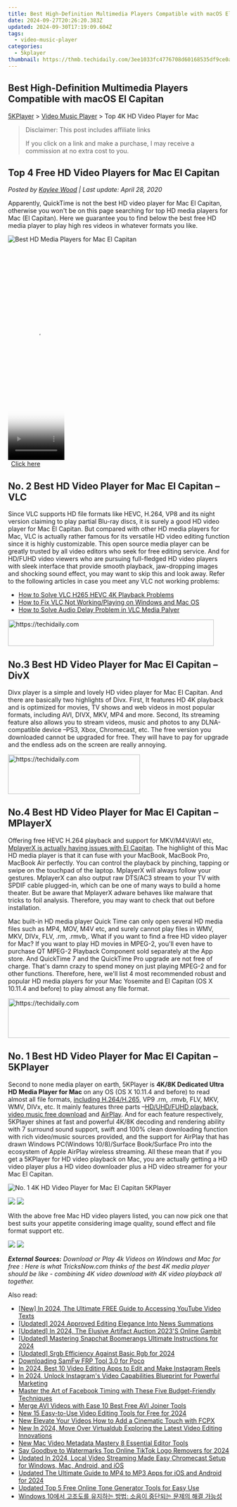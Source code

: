 ```yaml
---
title: Best High-Definition Multimedia Players Compatible with macOS El Capitan
date: 2024-09-27T20:26:20.383Z
updated: 2024-09-30T17:19:09.604Z
tags:
  - video-music-player
categories:
  - 5kplayer
thumbnail: https://thmb.techidaily.com/3ee1033fc4776708d60168535df9ce0ace02b9d450e390888f83793293d3623b.jpg
---
```


## Best High-Definition Multimedia Players Compatible with macOS El Capitan

[5KPlayer](https://tools.techidaily.com/5kplayer/products/) \> [Video Music Player](https://tools.techidaily.com/5kplayer/video-music-player/) \> Top 4K HD Video Player for Mac

>  Disclaimer: This post includes affiliate links
>
>  If you click on a link and make a purchase, I may receive a commission at no extra cost to you.
>

## Top 4 Free HD Video Players for Mac El Capitan

 _Posted by [Kaylee Wood](https://www.quora.com/profile/Amanda-Hu-21) | Last update: April 28, 2020_

Apparently, QuickTime is not the best HD video player for Mac El Capitan, otherwise you won't be on this page searching for top HD media players for Mac (El Capitan). Here we guarantee you to find below the best free HD media player to play high res videos in whatever formats you like.

![Best HD Media Players for Mac El Capitan](https://www.5kplayer.com/video-music-player/img/top-4-hd-video-player-mac-zjy.png) 

<!-- affiliate ads begin -->
<span id="1977032">
					<video width="128" height="480" style="cursor:pointer"
           poster="//a.impactradius-go.com/display-clicktoplayimage/1977032.png"
           onclick="if(!this.playClicked){this.play();this.setAttribute('controls',true);this.playClicked=true;}">
	   <source src="//a.impactradius-go.com/display-ad/22993-1977032">
	   <img src="//a.impactradius-go.com/display-clicktoplayimage/1977032.png" style="border: none; height: 100%; width: 100%; object-fit: contain">
	</video>
	<div style="width:80px;text-align:center"><a href="javascript:window.open(decodeURIComponent('https%3A%2F%2Fhomestyler.sjv.io%2Fc%2F5597632%2F1977032%2F22993'), '_blank');void(0);">Click here</a></div>
</span>
<img height="0" width="0" src="https://imp.pxf.io/i/5597632/1977032/22993" style="position:absolute;visibility:hidden;" border="0" />
<!-- affiliate ads end -->

## No. 2 Best HD Video Player for Mac El Capitan – VLC

Since VLC supports HD file formats like HEVC, H.264, VP8 and its night version claiming to play partial Blu-ray discs, it is surely a good HD video player for Mac El Capitan. But compared with other HD media players for Mac, VLC is actually rather famous for its versatile HD video editing function since it is highly customizable. This open source media player can be greatly trusted by all video editors who seek for free editing service. And for HD/FUHD video viewers who are pursuing full-fledged HD video players with sleek interface that provide smooth playback, jaw-dropping images and shocking sound effect, you may want to skip this and look away. Refer to the following articles in case you meet any VLC not working problems:

* [How to Solve VLC H265 HEVC 4K Playback Problems](https://tools.techidaily.com/5kplayer/video-music-player/)
* [How to Fix VLC Not Working/Playing on Windows and Mac OS](https://tools.techidaily.com/5kplayer/video-music-player/)
* [How to Solve Audio Delay Problem in VLC Media Palyer](https://tools.techidaily.com/5kplayer/video-music-player/)

<!-- affiliate ads begin -->
<a href="https://bluettius.sjv.io/c/5597632/2139114/17108" target="_top" id="2139114">
  <img src="//a.impactradius-go.com/display-ad/17108-2139114" border="0" alt="https://techidaily.com" width="468" height="60"/>
</a>
<img height="0" width="0" src="https://bluettius.sjv.io/i/5597632/2139114/17108" style="position:absolute;visibility:hidden;" border="0" />
<!-- affiliate ads end -->

## No.3 Best HD Video Player for Mac El Capitan – DivX

Divx player is a simple and lovely HD video player for Mac El Capitan. And there are basically two highlights of Divx. First, It features HD 4K playback and is optimized for movies, TV shows and web videos in most popular formats, including AVI, DIVX, MKV, MP4 and more. Second, Its streaming feature also allows you to stream videos, music and photos to any DLNA-compatible device –PS3, Xbox, Chromecast, etc. The free version you downloaded cannot be upgraded for free. They will have to pay for upgrade and the endless ads on the screen are really annoying.

<!-- affiliate ads begin -->
<a href="https://aligracehair.sjv.io/c/5597632/2027190/19272" target="_top" id="2027190">
  <img src="//a.impactradius-go.com/display-ad/19272-2027190" border="0" alt="https://techidaily.com" width="300" height="90"/>
</a>
<img height="0" width="0" src="https://aligracehair.sjv.io/i/5597632/2027190/19272" style="position:absolute;visibility:hidden;" border="0" />
<!-- affiliate ads end -->

## No.4 Best HD Video Player for Mac El Capitan – MPlayerX

Offering free HEVC H.264 playback and support for MKV/M4V/AVI etc, [MplayerX is actually having issues with El Capitan](https://tools.techidaily.com/5kplayer/video-music-player/). The highlight of this Mac HD media player is that it can fuse with your MacBook, MacBook Pro, MacBook Air perfectly. You can control the playback by pinching, tapping or swipe on the touchpad of the laptop. MplayerX will always follow your gestures. MplayerX can also output raw DTS/AC3 stream to your TV with SPDIF cable plugged-in, which can be one of many ways to build a home theater. But be aware that MplayerX adware behaves like malware that tricks to foil analysis. Therefore, you may want to check that out before installation. 

Mac built-in HD media player Quick Time can only open several HD media files such as MP4, MOV, M4V etc, and surely cannot play files in WMV, MKV, DIVx, FLV, .rm, .rmvb,. What if you want to find a free HD video player for Mac? If you want to play HD movies in MPEG-2, you'll even have to purchase QT MPEG-2 Playback Component sold separately at the App store. And QuickTime 7 and the QuickTime Pro upgrade are not free of charge. That's damn crazy to spend money on just playing MPEG-2 and for other functions. Therefore, here, we'll list 4 most recommended robust and popular HD media players for your Mac Yosemite and El Capitan (OS X 10.11.4 and before) to play almost any file format.

<!-- affiliate ads begin -->
<a href="https://aligracehair.sjv.io/c/5597632/2012420/19272" target="_top" id="2012420">
  <img src="//a.impactradius-go.com/display-ad/19272-2012420" border="0" alt="https://techidaily.com" width="728" height="90"/>
</a>
<img height="0" width="0" src="https://aligracehair.sjv.io/i/5597632/2012420/19272" style="position:absolute;visibility:hidden;" border="0" />
<!-- affiliate ads end -->

## No. 1 Best HD Video Player for Mac El Capitan – 5KPlayer

Second to none media player on earth, 5KPlayer is **4K/8K Dedicated Ultra HD Media Player for Mac** on any OS (OS X 10.11.4 and before) to read almost all file formats, [including H.264/H.265](https://tools.techidaily.com/5kplayer/video-music-player/), VP9 .rm, .rmvb, FLV, MKV, WMV, DIVx, etc. It mainly features three parts –[HD/UHD/FUHD playback](https://tools.techidaily.com/5kplayer/video-music-player/), [video music free download](https://tools.techidaily.com/5kplayer/youtube-download/) and [AirPlay](https://tools.techidaily.com/5kplayer/airplay/). And for each feature respectively, 5KPlayer shines at fast and powerful 4K/8K decoding and rendering ability with 7 surround sound support, swift and 100% clean downloading function with rich video/music sources provided, and the support for AirPlay that has drawn Windows PC(Windows 10/8)/Surface Book/Surface Pro into the ecosystem of Apple AirPlay wireless streaming. All these mean that if you get a 5KPlayer for HD video playback on Mac, you are actually getting a HD video player plus a HD video downloader plus a HD video streamer for your Mac El Capitan.

![No. 1 4K HD Video Player for Mac El Capitan 5KPlayer](https://www.5kplayer.com/video-music-player/img/5kp-free-4k-movie-player-02.jpg) 

[![](https://www.5kplayer.com/video-music-player/../button/freedownwhitewin.png)](https://tools.techidaily.com/5kplayer/products/) [![](https://www.5kplayer.com/video-music-player/../button/freedownbackmac.png)](https://tools.techidaily.com/5kplayer/products/) 

With the above free Mac HD video players listed, you can now pick one that best suits your appetite considering image quality, sound effect and file format support etc. 

[![](https://www.5kplayer.com/video-music-player/../button/freedownwhitewin.png)](https://tools.techidaily.com/5kplayer/products/) [![](https://www.5kplayer.com/video-music-player/../button/freedownbackmac.png)](https://tools.techidaily.com/5kplayer/products/) 

_**External Sources:**_ 
_Download or Play 4k Videos on Windows and Mac for free : Here is what TricksNow.com thinks of the best 4K media player should be like - combining 4K video download with 4K video playback all together._

<ins class="adsbygoogle"
     style="display:block"
     data-ad-format="autorelaxed"
     data-ad-client="ca-pub-7571918770474297"
     data-ad-slot="1223367746"></ins>

<ins class="adsbygoogle"
     style="display:block"
     data-ad-client="ca-pub-7571918770474297"
     data-ad-slot="8358498916"
     data-ad-format="auto"
     data-full-width-responsive="true"></ins>

<span class="atpl-alsoreadstyle">Also read:</span>
<div><ul>
<li><a href="https://youtube-web.techidaily.com/n-2024-the-ultimate-free-guide-to-accessing-youtube-video-texts/"><u>[New] In 2024, The Ultimate FREE Guide to Accessing YouTube Video Texts</u></a></li>
<li><a href="https://facebook-video-footage.techidaily.com/updated-2024-approved-editing-elegance-into-news-summations/"><u>[Updated] 2024 Approved Editing Elegance Into News Summations</u></a></li>
<li><a href="https://facebook-video-content.techidaily.com/updated-in-2024-the-elusive-artifact-auction-2023s-online-gambit/"><u>[Updated] In 2024, The Elusive Artifact Auction 2023'S Online Gambit</u></a></li>
<li><a href="https://snapchat-videos.techidaily.com/updated-mastering-snapchat-boomerangs-ultimate-instructions-for-2024/"><u>[Updated] Mastering Snapchat Boomerangs Ultimate Instructions for 2024</u></a></li>
<li><a href="https://fox-boxes.techidaily.com/updated-srgb-efficiency-against-basic-rgb-for-2024/"><u>[Updated] Srgb Efficiency Against Basic Rgb for 2024</u></a></li>
<li><a href="https://easy-unlock-android.techidaily.com/downloading-samfw-frp-tool-30-for-poco-by-drfone-android/"><u>Downloading SamFw FRP Tool 3.0 for Poco</u></a></li>
<li><a href="https://instagram-video-files.techidaily.com/in-2024-best-10-video-editing-apps-to-edit-and-make-instagram-reels/"><u>In 2024, Best 10 Video Editing Apps to Edit and Make Instagram Reels</u></a></li>
<li><a href="https://instagram-clips.techidaily.com/in-2024-unlock-instagrams-video-capabilities-blueprint-for-powerful-marketing/"><u>In 2024, Unlock Instagram's Video Capabilities Blueprint for Powerful Marketing</u></a></li>
<li><a href="https://facebook.techidaily.com/master-the-art-of-facebook-timing-with-these-five-budget-friendly-techniques/"><u>Master the Art of Facebook Timing with These Five Budget-Friendly Techniques</u></a></li>
<li><a href="https://video-ai-editor.techidaily.com/merge-avi-videos-with-ease-10-best-free-avi-joiner-tools/"><u>Merge AVI Videos with Ease 10 Best Free AVI Joiner Tools</u></a></li>
<li><a href="https://video-ai-editor.techidaily.com/new-15-easy-to-use-video-editing-tools-for-free-for-2024/"><u>New 15 Easy-to-Use Video Editing Tools for Free for 2024</u></a></li>
<li><a href="https://video-ai-editor.techidaily.com/new-elevate-your-videos-how-to-add-a-cinematic-touch-with-fcpx/"><u>New Elevate Your Videos How to Add a Cinematic Touch with FCPX</u></a></li>
<li><a href="https://video-ai-editor.techidaily.com/new-in-2024-move-over-virtualdub-exploring-the-latest-video-editing-innovations/"><u>New In 2024, Move Over Virtualdub Exploring the Latest Video Editing Innovations</u></a></li>
<li><a href="https://video-ai-editor.techidaily.com/new-mac-video-metadata-mastery-8-essential-editor-tools/"><u>New Mac Video Metadata Mastery 8 Essential Editor Tools</u></a></li>
<li><a href="https://video-ai-editor.techidaily.com/say-goodbye-to-watermarks-top-online-tiktok-logo-removers-for-2024/"><u>Say Goodbye to Watermarks Top Online TikTok Logo Removers for 2024</u></a></li>
<li><a href="https://video-ai-editor.techidaily.com/updated-in-2024-local-video-streaming-made-easy-chromecast-setup-for-windows-mac-android-and-ios/"><u>Updated In 2024, Local Video Streaming Made Easy Chromecast Setup for Windows, Mac, Android, and iOS</u></a></li>
<li><a href="https://video-ai-editor.techidaily.com/updated-the-ultimate-guide-to-mp4-to-mp3-apps-for-ios-and-android-for-2024/"><u>Updated The Ultimate Guide to MP4 to MP3 Apps for iOS and Android for 2024</u></a></li>
<li><a href="https://video-ai-editor.techidaily.com/updated-top-5-free-online-tone-generator-tools-for-easy-use/"><u>Updated Top 5 Free Online Tone Generator Tools for Easy Use</u></a></li>
<li><a href="https://sound-issues.techidaily.com/1723015346082-windows-10/"><u>Windows 10에서 고조도를 유지하는 방법: 소음이 중단되는 문제의 해결 가능성</u></a></li>
</ul></div>

